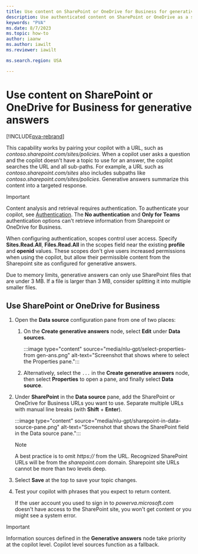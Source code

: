 ```yaml
---
title: Use content on SharePoint or OneDrive for Business for generative answers
description: Use authenticated content on SharePoint or OneDrive as a source for generative answers.
keywords: "PVA"
ms.date: 8/7/2023
ms.topic: how-to
author: iaanw
ms.author: iawilt
ms.reviewer: iawilt

ms.search.region: USA

---
```


# Use content on SharePoint or OneDrive for Business for generative answers

[!INCLUDE[pva-rebrand](includes/pva-rebrand.md)]

This capability works by pairing your copilot with a URL, such as _contoso.sharepoint.com/sites/policies_. When a copilot user asks a question and the copilot doesn't have a topic to use for an answer, the copilot searches the URL and all sub-paths. For example, a URL such as _contoso.sharepoint.com/sites_ also includes subpaths like _contoso.sharepoint.com/sites/policies_. Generative answers summarize this content into a targeted response.

> [!IMPORTANT]
> Content analysis and retrieval requires authentication. To authenticate your copilot, see [Authentication](nlu-boost-node.md#authentication). The **No authentication** and **Only for Teams** authentication options can't retrieve information from Sharepoint or OneDrive for Business.
>
> When configuring authentication, scopes control user access. Specify **Sites.Read.All**, **Files.Read.All** in the scopes field near the existing **profile** and **openid** values. These scopes don't give users increased permissions when using the copilot, but allow their permissible content from the Sharepoint site as configured for generative answers.

Due to memory limits, generative answers can only use SharePoint files that are under 3 MB. If a file is larger than 3 MB, consider splitting it into multiple smaller files.

## Use SharePoint or OneDrive for Business

1. Open the **Data source** configuration pane from one of two places:

   1. On the **Create generative answers** node, select **Edit** under **Data sources**.

      :::image type="content" source="media/nlu-gpt/select-properties-from gen-ans.png" alt-text="Screenshot that shows where to select the Properties pane.":::

   1. Alternatively, select the `...` in the **Create generative answers** node, then select **Properties** to open a pane, and finally select **Data source**.

1. Under **SharePoint** in the **Data source** pane, add the SharePoint or OneDrive for Business URLs you want to use. Separate multiple URLs with manual line breaks (with **Shift** + **Enter**).

   :::image type="content" source="media/nlu-gpt/sharepoint-in-data-source-pane.png" alt-text="Screenshot that shows the SharePoint field in the Data source pane.":::

   > [!NOTE]
   >
   > A best practice is to omit _https://_ from the URL. Recognized SharePoint URLs will be from the _sharepoint.com_ domain.
   > Sharepoint site URLs cannot be more than two levels deep.

1. Select **Save** at the top to save your topic changes.

1. Test your copilot with phrases that you expect to return content.

   If the user account you used to sign in to _powerva.microsoft.com_ doesn't have access to the SharePoint site, you won't get content or you might see a system error.

> [!IMPORTANT]
> Information sources defined in the **Generative answers** node take priority at the copilot level. Copilot level sources function as a fallback.

